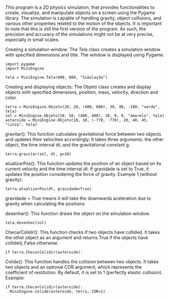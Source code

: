 This program is a 2D physics simulation, that provides functionalities to create, visualize, and manipulate objects on a screen using the Pygame library. The simulation is capable of handling gravity, object collisions, and various other properties related to the motion of the objects. It is important to note that this is still the first version of the program. As such, the precision and accuracy of the simulations might not be at very precise, especially in small scales.

Creating a simulation window: The Tela class creates a simulation window with specified dimensions and title. The window is displayed using Pygame.
```
import pygame
import MiniEngine

tela = MiniEngine.Tela(800, 800, "Simulação")
```

Creating and displaying objects: The Objeto class creates and display objects with specified dimensions, position, mass, velocity, direction and color.

```
terra = MiniEngine.Objeto(20, 20, (400, 600), 30, 40, -180, "verde", tela)
sol = MiniEngine.Objeto(50, 50, (400, 400), 20, 0, 0, "amarelo", tela)
asteroide = MiniEngine.Objeto(10, 10, (-770, -770), 20, 40, 45, "cinza", tela)
``` 
gravitar(): This function calculates gravitational force between two objects and updates their velocities accordingly. It takes three arguments: the other object, the time interval dt, and the gravitational constant g.
```
terra.gravitar(sol, dt, g=10)
```

atualizarPos(): This function updates the position of an object based on its current velocity and the time interval dt. If gravidade is set to True, it updates the position considering the force of gravity.
Example 1 (without gravity):

```
terra.atualizarPos(dt, gravidade=True)
```
gravidade = True means it will take the downwards aceleration due to gravity when calculating the positions

desenhar(): This function draws the object on the simulation window.
```
tela.desenhar(sol)
```

ChecarColidir(): This function checks if two objects have collided. It takes the other object as an argument and returns True if the objects have collided, False otherwise.

```
if terra.ChecarColidir(asteroide):
```
Colide(): This function handles the collision between two objects. It takes two objects and an optional COR argument, which represents the coefficient of restitution. By default, it is set to 1 (perfectly elastic collision).
Example:

```
if terra.ChecarColidir(asteroide):
  MiniEngine.Colide(asteroide, terra, COR=1)
```
